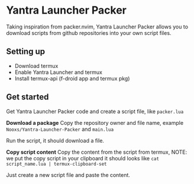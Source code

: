 # Yantra Launcher Packer
Taking inspiration from packer.nvim, Yantra Launcher Packer allows you to download scripts from github repositories into your own script files.

## Setting up
- Download termux
- Enable Yantra Launcher and termux
- Install termux-api (f-droid app and termux pkg)

## Get started
Get Yantra Launcher Packer code and create a script file, like `packer.lua`

**Download a package**
Copy the repository owner and file name, example `Nooxs/Yantra-Launcher-Packer` and `main.lua`

Run the script, it should download a file.

**Copy script content**
Copy the content from the script from termux, NOTE: we put the copy script in your clipboard it should looks like `cat script_name.lua | termux-clipboard-set`

Just create a new script file and paste the content.

